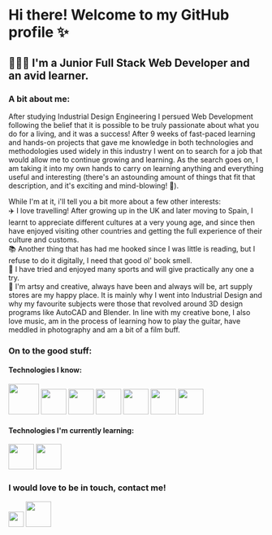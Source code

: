 # Hi there! Welcome to my GitHub profile ✨

## 👩🏻‍💻 I'm a Junior Full Stack Web Developer and an avid learner.

### A bit about me:
After studying Industrial Design Engineering I persued Web Development following the belief that it is possible to be truly passionate about what you do for a living, and it was a success! After 9 weeks of fast-paced learning and hands-on projects that gave me knowledge in both technologies and methodologies used widely in this industry I went on to search for a job that would allow me to continue growing and learning. As the search goes on, I am taking it into my own hands to carry on learning anything and everything useful and interesting (there's an astounding amount of things that fit that description, and it's exciting and mind-blowing! 🤯).

While I'm at it, i'll tell you a bit more about a few other interests: <br />
✈️  I love travelling! After growing up in the UK and later moving to Spain, I learnt to appreciate different cultures at a very young age, and since then have enjoyed visiting other countries and getting the full experience of their culture and customs. <br />
📚  Another thing that has had me hooked since I was little is reading, but I refuse to do it digitally, I need that good ol' book smell. <br />
🏀  I have tried and enjoyed many sports and will give practically any one a try. <br />
🎨  I'm artsy and creative, always have been and always will be, art supply stores are my happy place. It is mainly why I went into Industrial Design and why my favourite subjects were those that revolved around 3D design programs like AutoCAD and Blender. In line with my creative bone, I also love music, am in the process of learning how to play the guitar, have meddled in photography and am a bit of a film buff.

### On to the good stuff:
#### Technologies I know:
<img src='https://res.cloudinary.com/helping-hand-web/image/upload/v1612727480/output-onlinepngtools_w4rtb2.png' height='60' width='auto' />   <img src='https://res.cloudinary.com/helping-hand-web/image/upload/v1612723741/JavaScript-logo_yjisyt.png' height='50' width='auto' />   <img src='https://res.cloudinary.com/helping-hand-web/image/upload/v1612726416/1280px-React-icon.svg_fhay9r.png' height='50' width='auto'/>  <img src='https://res.cloudinary.com/helping-hand-web/image/upload/v1612726946/output-onlinepngtools_1_ay4jjz.png' height='50' width='auto'/>  <img src='https://res.cloudinary.com/helping-hand-web/image/upload/v1612723733/express-facebook-share_sdmnhi.png' height='50' width='auto'/>  <img src='https://res.cloudinary.com/helping-hand-web/image/upload/v1612727068/MongoDB_Logo_FullColorBlack_RGB-4td3yuxzjs_nftzmx.png' height='50' width='auto'/>  <img src='https://res.cloudinary.com/helping-hand-web/image/upload/v1612723945/Git-Icon-1788C_r3a0bu.png' height='50' width='auto'/> 

#### Technologies I'm currently learning:
<img src='https://res.cloudinary.com/helping-hand-web/image/upload/v1612724391/800px-Nextjs-logo.svg_bkpshl.png' height='50' width='auto'/>  <img src='https://res.cloudinary.com/helping-hand-web/image/upload/v1612727127/output-onlinepngtools_2_u9ddib.png' height='50' width='auto'/> 

### I would love to be in touch, contact me!
<a href='https://www.linkedin.com/in/emma-willett-vidal/'>  <img src='https://res.cloudinary.com/helping-hand-web/image/upload/v1612724954/LinkedIn_logo_initials_tjqzdd.png' width='30'/></a>  <a href='https://twitter.com/Emmawv95'><img src='https://res.cloudinary.com/helping-hand-web/image/upload/v1612725392/Twitter-Logo_hs1de1.png' width='50'/></a>
